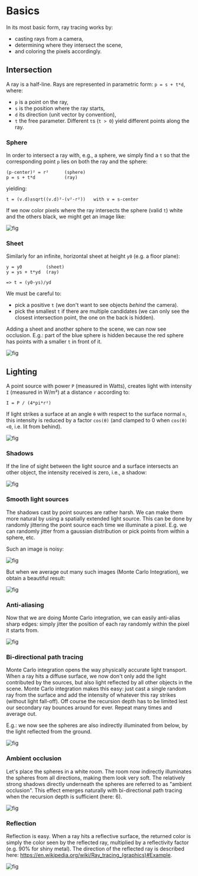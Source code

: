 # Basics

In its most basic form, ray tracing works by:
  - casting rays from a camera, 
  - determining where they intersect the scene, 
  - and coloring the pixels accordingly.


## Intersection

A ray is a half-line. Rays are represented in parametric form: `p = s + t*d`, where:
  - `p` is a point on the ray, 
  - `s` is the position where the ray starts,
  - `d` its direction (unit vector by convention),
  - `t` the free parameter. Different `t`s (`t > 0`) yield different points along the ray.

### Sphere
In order to intersect a ray with, e.g., a sphere, we simply find a `t` so that the corresponding point `p` lies on both the ray and the sphere:
```
(p-center)² = r²      (sphere)
p = s + t*d           (ray)
```
yielding:
```
t = (v.d)±sqrt((v.d)²-(v²-r²))   with v = s-center
```

If we now color pixels where the ray intersects the sphere (valid `t`) white and the others black, we might get an image like:

![fig](rt01.jpg)

### Sheet
Similarly for an infinite, horizontal sheet at height `y0` (e.g. a floor plane):

```
y = y0         (sheet)
y = ys + t*yd  (ray)

=> t = (y0-ys)/yd
```

We must be careful to:
  - pick a positive `t` (we don't want to see objects *behind* the camera).
  - pick the smallest `t` if there are multiple candidates (we can only see the closest intersection point, the one on the back is hidden).

Adding a sheet and another sphere to the scene, we can now see occlusion. E.g.: part of the blue sphere is hidden because the red sphere has points with a smaller `t` in front of it.

![fig](rt02.jpg)


## Lighting

A point source with power `P` (measured in Watts), creates light with intensity `I` (measured in W/m²) at a distance `r` according to:

```
I = P / (4*pi*r²)
```

If light strikes a surface at an angle `θ` with respect to the surface normal `n`, this intensity is reduced by a factor `cos(θ)` (and clamped to 0 when `cos(θ)<0`, i.e. lit from behind).


![fig](rt03.jpg)

### Shadows

If the line of sight between the light source and a surface intersects an other object, the intensity received is zero, i.e., a shadow:

![fig](rt04.jpg)

### Smooth light sources

The shadows cast by point sources are rather harsh. We can make them more natural by using a spatially extended light source. This can be done by randomly jittering the point source each time we illuminate a pixel. E.g. we can randomly jitter from a gaussian distribution or pick points from within a sphere, etc.

Such an image is noisy:

![fig](rt05.jpg)

But when we average out many such images (Monte Carlo Integration), we obtain a beautiful result:

![fig](rt06.jpg)

### Anti-aliasing

Now that we are doing Monte Carlo integration, we can easily anti-alias sharp edges: simply jitter the position of each ray randomly within the pixel it starts from.

![fig](rt07.jpg)

### Bi-directional path tracing

Monte Carlo integration opens the way physically accurate light transport.
When a ray hits a diffuse surface, we now don't only add the light contributed by the sources, but also light reflected by all other objects in the scene. Monte Carlo integration makes this easy: just cast a single random ray from the surface and add the intensity of whatever this ray strikes (without light fall-off). Off course the recursion depth has to be limited lest our secondary ray bounces around for ever. Repeat many times and average out.

E.g.: we now see the spheres are also indirectly illuminated from below, by the light reflected from the ground.

![fig](rt08.jpg)

### Ambient occlusion

Let's place the spheres in a white room. The room now indirectly illuminates the spheres from all directions, making them look very soft. The relatively strong shadows directly underneath the spheres are referred to as "ambient occlusion". This effect emerges naturally with bi-directional path tracing when the recursion depth is sufficient (here: 6).

![fig](rt09.jpg)

### Reflection

Reflection is easy. When a ray hits a reflective surface, the returned color is simply the color seen by the reflected ray, multiplied by a reflectivity factor (e.g. 90% for shiny metal). The direction of the reflected ray is described here: https://en.wikipedia.org/wiki/Ray_tracing_(graphics)#Example.

![fig](rt10.jpg)
